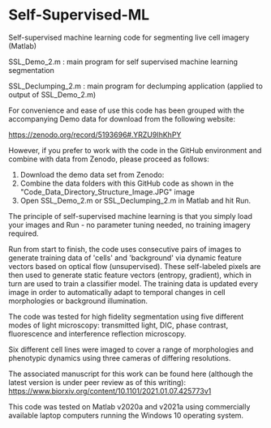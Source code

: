 # Self-Supervised-ML
Self-supervised machine learning code for segmenting live cell imagery (Matlab)

SSL_Demo_2.m : main program for self supervised machine learning segmentation

SSL_Declumping_2.m : main program for declumping application (applied to output of SSL_Demo_2.m)

For convenience and ease of use this code has been grouped with the accompanying Demo data for download from the following website:

https://zenodo.org/record/5193696#.YRZU9IhKhPY

However, if you prefer to work with the code in the GitHub environment and combine with data from Zenodo, please proceed as follows:

1. Download the demo data set from Zenodo: 
2. Combine the data folders with this GitHub code as shown in the "Code_Data_Directory_Structure_Image.JPG" image
3. Open SSL_Demo_2.m or SSL_Declumping_2.m in Matlab and hit Run. 

The principle of self-supervised machine learning is that you simply load your images and Run - no parameter tuning needed, no training imagery required.  

Run from start to finish, the code uses consecutive pairs of images to generate training data of 'cells' and 'background' via dynamic feature vectors 
based on optical flow (unsupervised). These self-labeled pixels are then used to generate static feature vectors (entropy, gradient), 
which in turn are used to train a classifier model. The training data is updated every image in order to automatically adapt to temporal changes in cell morphologies
or background illumination.

The code was tested for high fidelity segmentation using five different modes of light microscopy: 
transmitted light, DIC, phase contrast, fluorescence and interference reflection microscopy.  

Six different cell lines were imaged to cover a range of morphologies and phenotypic dynamics using three cameras of differing resolutions.  

The associated manuscript for this work can be found here (although the latest version is under peer review as of this writing):
https://www.biorxiv.org/content/10.1101/2021.01.07.425773v1 

This code was tested on Matlab v2020a and v2021a using commercially available laptop computers running the Windows 10 operating system.

